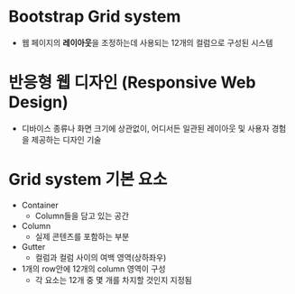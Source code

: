 # Bootstrap Grid system
- 웹 페이지의 **레이아웃**을 조정하는데 사용되는 12개의 컬럼으로 구성된 시스템
# 반응형 웹 디자인 (Responsive Web Design)
- 디바이스 종류나 화면 크기에 상관없이, 어디서든 일관된 레이아웃 및 사용자 경험을 제공하는 디자인 기술
# Grid system 기본 요소
- Container
    - Column들을 담고 있는 공간
- Column
    - 실제 콘텐츠를 포함하는 부분
- Gutter
    - 컬럼과 컬럼 사이의 여백 영역(상하좌우)
- 1개의 row안에 12개의 column 영역이 구성
    - 각 요소는 12개 중 몇 개를 차지할 것인지 지정됨